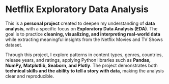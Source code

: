 # Netflix Exploratory Data Analysis

This is a **personal project** created to deepen my understanding of **data analysis**, with a specific focus on **Exploratory Data Analysis (EDA)**. The goal is to practice **cleaning, visualizing, and interpreting real-world data** while extracting meaningful insights from the Netflix Movies and TV Shows dataset.

Through this project, I explore patterns in content types, genres, countries, release years, and ratings, applying Python libraries such as **Pandas, NumPy, Matplotlib, Seaborn, and Plotly**. The project demonstrates both **technical skills and the ability to tell a story with data**, making the analysis clear and reproducible.
